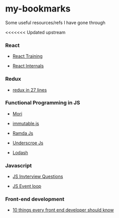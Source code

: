 # my-bookmarks
Some useful resources/refs I have gone through

<<<<<<< Updated upstream

### React

  * [React Training](https://reacttraining.com/blog/)

  * [React Internals](https://www.mattgreer.org/articles/react-internals-part-one-basic-rendering/)

### Redux

  * [redux in 27 lines](https://dev.to/selbekk/redux-in-27-lines-2i92)

### Functional Programming in JS

  * [Mori](http://swannodette.github.io/mori/)

  * [immutable.js](https://immutable-js.github.io/immutable-js/)
  
  * [Ramda Js](https://ramdajs.com)
  
  * [Underscroe Js](https://underscorejs.org)
  
  * [Lodash](https://lodash.com)


### Javascript

  * [JS Invterview Questions](https://medium.com/javascript-scene/10-interview-questions-every-javascript-developer-should-know-6fa6bdf5ad95)

  * [JS Event loop](https://hackernoon.com/understanding-js-the-event-loop-959beae3ac40)

### Front-end development

  * [10 things every front end developer should know](https://medium.com/@namkam5/10-things-every-front-end-developer-should-know-a6cf6877866f)

